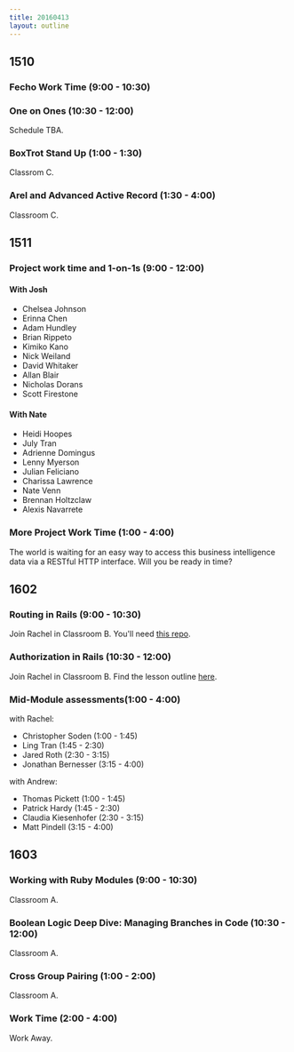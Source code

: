 ```yaml
---
title: 20160413
layout: outline
---
```


## 1510

### Fecho Work Time (9:00 - 10:30)

### One on Ones (10:30 - 12:00)

Schedule TBA.

### BoxTrot Stand Up (1:00 - 1:30)

Classrom C.

### Arel and Advanced Active Record (1:30 - 4:00)

Classroom C.


## 1511

### Project work time and 1-on-1s (9:00 - 12:00)

#### With Josh

- Chelsea Johnson
- Erinna Chen
- Adam Hundley
- Brian Rippeto
- Kimiko Kano
- Nick Weiland
- David Whitaker
- Allan Blair
- Nicholas Dorans
- Scott Firestone

#### With Nate

- Heidi Hoopes
- July Tran
- Adrienne Domingus
- Lenny Myerson
- Julian Feliciano
- Charissa Lawrence
- Nate Venn
- Brennan Holtzclaw
- Alexis Navarrete

### More Project Work Time (1:00 - 4:00)

The world is waiting for an easy way to access this business intelligence data via a RESTful HTTP interface. Will you be ready in time?

## 1602

### Routing in Rails (9:00 - 10:30)

Join Rachel in Classroom B. You'll need [this repo](https://github.com/rwarbelow/routes-playground). 

### Authorization in Rails (10:30 - 12:00)

Join Rachel in Classroom B. Find the lesson outline [here](https://github.com/turingschool/lesson_plans/blob/master/ruby_02-web_applications_with_ruby/authorization.markdown). 

### Mid-Module assessments(1:00 - 4:00)

with Rachel:

* Christopher Soden (1:00 - 1:45)
* Ling Tran (1:45 - 2:30)
* Jared Roth (2:30 - 3:15)
* Jonathan Bernesser (3:15 - 4:00)

with Andrew:

* Thomas Pickett (1:00 - 1:45)
* Patrick Hardy (1:45 - 2:30)
* Claudia Kiesenhofer (2:30 - 3:15)
* Matt Pindell (3:15 - 4:00)

## 1603

### Working with Ruby Modules (9:00 - 10:30)

Classroom A.

### Boolean Logic Deep Dive: Managing Branches in Code (10:30 - 12:00)

Classroom A.

### Cross Group Pairing (1:00 - 2:00)

Classroom A.

### Work Time (2:00 - 4:00)

Work Away.
